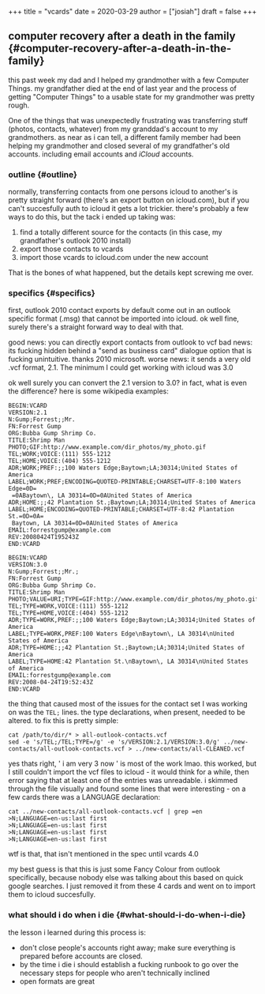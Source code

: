 +++
title = "vcards"
date = 2020-03-29
author = ["josiah"]
draft = false
+++

## computer recovery after a death in the family {#computer-recovery-after-a-death-in-the-family}

this past week my dad and I helped my grandmother with a few Computer Things. my grandfather died at the end of last year and the process of getting "Computer Things" to a usable state for my grandmother was pretty rough.

One of the things that was unexpectedly frustrating was transferring stuff (photos, contacts, whatever) from my granddad's account to my grandmothers. as near as i can tell, a different family member had been helping my grandmother and closed several of my grandfather's old accounts. including email accounts and _iCloud_ accounts.


### outline {#outline}

normally, transferring contacts from one persons icloud to another's is pretty straight forward (there's an export button on icloud.com), but if you can't succesfully auth to icloud it gets a lot trickier. there's probably a few ways to do this, but the tack i ended up taking was:

1.  find a totally different source for the contacts (in this case, my grandfather's outlook 2010 install)
2.  export those contacts to vcards
3.  import those vcards to icloud.com under the new account

That is the bones of what happened, but the details kept screwing me over.


### specifics {#specifics}

first, outlook 2010 contact exports by default come out in an outlook specific format (.msg) that cannot be imported into icloud. ok well fine, surely there's a straight forward way to deal with that.

good news: you can directly export contacts from outlook to vcf
bad news: its fucking hidden behind a "send as business card" dialogue option that is fucking unintuitive. thanks 2010 microsoft.
worse news: it sends a very old .vcf format, 2.1. The minimum I could get working with icloud was 3.0

ok well surely you can convert the 2.1 version to 3.0? in fact, what is even the difference? here is some wikipedia examples:

```text
BEGIN:VCARD
VERSION:2.1
N:Gump;Forrest;;Mr.
FN:Forrest Gump
ORG:Bubba Gump Shrimp Co.
TITLE:Shrimp Man
PHOTO;GIF:http://www.example.com/dir_photos/my_photo.gif
TEL;WORK;VOICE:(111) 555-1212
TEL;HOME;VOICE:(404) 555-1212
ADR;WORK;PREF:;;100 Waters Edge;Baytown;LA;30314;United States of America
LABEL;WORK;PREF;ENCODING=QUOTED-PRINTABLE;CHARSET=UTF-8:100 Waters Edge=0D=
 =0ABaytown\, LA 30314=0D=0AUnited States of America
ADR;HOME:;;42 Plantation St.;Baytown;LA;30314;United States of America
LABEL;HOME;ENCODING=QUOTED-PRINTABLE;CHARSET=UTF-8:42 Plantation St.=0D=0A=
 Baytown, LA 30314=0D=0AUnited States of America
EMAIL:forrestgump@example.com
REV:20080424T195243Z
END:VCARD
```

```text
BEGIN:VCARD
VERSION:3.0
N:Gump;Forrest;;Mr.;
FN:Forrest Gump
ORG:Bubba Gump Shrimp Co.
TITLE:Shrimp Man
PHOTO;VALUE=URI;TYPE=GIF:http://www.example.com/dir_photos/my_photo.gif
TEL;TYPE=WORK,VOICE:(111) 555-1212
TEL;TYPE=HOME,VOICE:(404) 555-1212
ADR;TYPE=WORK,PREF:;;100 Waters Edge;Baytown;LA;30314;United States of America
LABEL;TYPE=WORK,PREF:100 Waters Edge\nBaytown\, LA 30314\nUnited States of America
ADR;TYPE=HOME:;;42 Plantation St.;Baytown;LA;30314;United States of America
LABEL;TYPE=HOME:42 Plantation St.\nBaytown\, LA 30314\nUnited States of America
EMAIL:forrestgump@example.com
REV:2008-04-24T19:52:43Z
END:VCARD
```

the thing that caused most of the issues for the contact set I was working on was the `TEL;` lines. the type declarations, when present, needed to be altered. to fix this is pretty simple:

```shell
cat /path/to/dir/* > all-outlook-contacts.vcf
sed -e 's/TEL;/TEL;TYPE=/g' -e 's/VERSION:2.1/VERSION:3.0/g' ../new-contacts/all-outlook-contacts.vcf > ../new-contacts/all-CLEANED.vcf
```

yes thats right, ' i am very 3 now ' is most of the work lmao. this worked, but I still couldn't import the vcf files to icloud - it would think for a while, then error saying that at least one of the entries was unreadable. i skimmed through the file visually and found some lines that were interesting - on a few cards there was a LANGUAGE declaration:

```shell
cat ../new-contacts/all-outlook-contacts.vcf | grep =en
>N;LANGUAGE=en-us:last first
>N;LANGUAGE=en-us:last first
>N;LANGUAGE=en-us:last first
>N;LANGUAGE=en-us:last first
```

wtf is that, that isn't mentioned in the spec until vcards 4.0

my best guess is that this is just some Fancy Colour from outlook specifically, because nobody else was talking about this based on quick google searches. I just removed it from these 4 cards and went on to import them to icloud succesfully.


### what should i do when i die {#what-should-i-do-when-i-die}

the lesson i learned during this process is:

-   don't close people's accounts right away; make sure everything is prepared before accounts are closed.
-   by the time i die i should establish a fucking runbook to go over the necessary steps for people who aren't technically inclined
-   open formats are great
